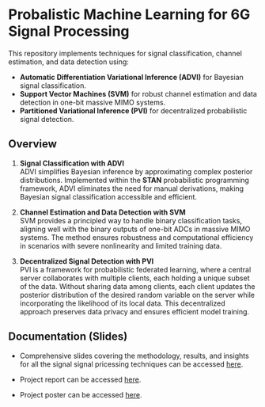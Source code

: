 
# Probalistic Machine Learning for 6G Signal Processing

This repository implements techniques for signal classification, channel estimation, and data detection using:
- **Automatic Differentiation Variational Inference (ADVI)** for Bayesian signal classification.
- **Support Vector Machines (SVM)** for robust channel estimation and data detection in one-bit massive MIMO systems.
- **Partitioned Variational Inference (PVI)** for decentralized probabilistic signal detection.

## Overview

1. **Signal Classification with ADVI**  
   ADVI simplifies Bayesian inference by approximating complex posterior distributions. Implemented within the **STAN** probabilistic programming framework, ADVI eliminates the need for manual derivations, making Bayesian signal classification accessible and efficient.

2. **Channel Estimation and Data Detection with SVM**  
   SVM provides a principled way to handle binary classification tasks, aligning well with the binary outputs of one-bit ADCs in massive MIMO systems. The method ensures robustness and computational efficiency in scenarios with severe nonlinearity and limited training data.

3. **Decentralized Signal Detection with PVI**  
   PVI is a framework for probabilistic federated learning, where a central server collaborates with multiple clients, each holding a unique subset of the data. Without sharing data among clients, each client updates the posterior distribution of the desired random variable on the server while incorporating the likelihood of its local data. This decentralized approach preserves data privacy and ensures efficient model training.


## Documentation (Slides)
- Comprehensive slides covering the methodology, results, and insights for all the signal signal pricessing techniques can be accessed [here](https://docs.google.com/presentation/d/1XpKIJMtW62KtcsYW3NGnZvqsax1RX4NIBo5sxioQXfE/edit?usp=sharing).

- Project report can be accessed [here](https://drive.google.com/file/d/1Ml763YsETAUe_bYRuMHIh21TjAG1Lpaj/view?usp=sharing).
- Project poster can be accessed [here](https://docs.google.com/presentation/d/1XpKIJMtW62KtcsYW3NGnZvqsax1RX4NIBo5sxioQXfE/edit?usp=sharing).

